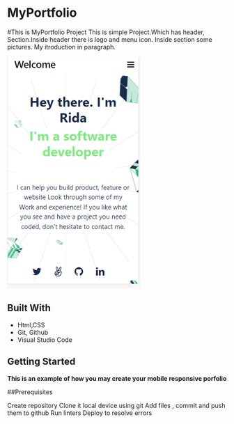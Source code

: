 # MyPortfolio
#This is MyPortfolio Project
    This is simple Project.Which has header, Section.Inside header there is logo and menu icon.
    Inside section some pictures. My itroduction in paragraph.

  ![screenshot](./Images/newPort.png)
  
  ## Built With

- Html,CSS
- Git, Github
- Visual Studio Code



## Getting Started

**This is an example of how you may create your mobile responsive porfolio**

##Prerequisites

Create repository
Clone it local device using git
Add files , commit and push them to github
Run linters 
Deploy to resolve errors

